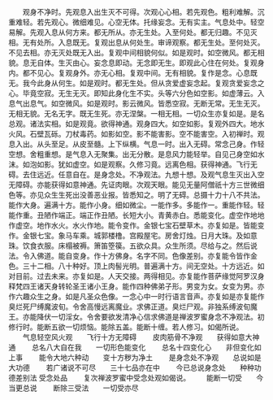 <!-- { "loadSidebar": true } -->
　　观身不净时。先观息入出生灭不可得。次观心心相。若先观色。粗利难解。沉重难轻。若先观心。微细难见。心空无体。托缘妄念。无有实主。气息处中。轻空易解。先观入息从何方来。都无所从。亦无生处。入至何处。都无归趣。不见灭相。无有处所。入息既无。复观出息从何处生。审谛观察。都无生处。至何处灭。不见去相。亦无灭处既无入出。复观中间相貌何似。如是观时。如空微风。都无相貌。息无自体。生灭由心。妄念息即动。无念即无生。即观此心住在何处。复观身内。都不见心。复观身外。亦无心相。复观中间。无有相貌。复作是念。心息既无。我今此身从何生。如是观时。都无生处。但从贪爱虚妄念起。复观贪爱妄念之心。毕竟空寂。无生无灭。即知此身化生不实。头等六分色如空影。如虚薄云。入息气出息气。如空微风。如是观时。影云微风。皆悉空寂。无断无常。无生无灭。无相无貌。无名无字。既无生死。亦无涅槃。一相无相。一切众生亦复如是。是名总观。诸法实相。如是观竟。欲得神通。观身四大。如空如影。复观外四大。地水火风。石壁瓦砾。刀杖毒药。如影如空。影不能害影。空不能害空。入初禅时。观息入出。从头至足。从皮至髓。上下纵横。气息一时。出入无碍。常念己身。作轻空想。舍粗重想。是气息入无聚集。出无分散。是息风力能轻举。自见己身空如水沫。如泡如影。犹如虚空。如是观察。久修习竟。远离色相。获得神通。飞行无碍。去住远近。任意自在。是身念处。不净观法。九想十想。及观气息生灭出入空无障碍。亦能获得如意神通。先证肉眼。次观天眼。能见无量阿僧祇十方三世微细色等。亦见众生生死出没善恶业报。皆悉知之。明了无碍。总摄十力十八不共法。能作大身。遍满十方。能作小身。细如微尘。一能作多。多能作一。重能作轻。轻能作重。丑陋作端正。端正作丑陋。长短大小。青黄赤白。悉能变化。虚空作地地作虚空。地作水火。水火作地。能令变作。金银七宝石壁草木。亦复如是。皆能变作。金银七宝。象马车乘。城郭楼橹。宫殿屋宅。房舍灯烛。日月大珠。及如意珠。饮食衣服。床榻被褥。箫笛箜篌。五欲众具。众生所须。尽给与之。然后说法。令入佛道。能自变身。作十方佛身。名字不同。色像差别。亦复能令皆作金色。三十二相。八十种好。顶上肉髻光明。普遍满十方。间无空处。十方远近。如对目前。过去未来。亦复如是。人天交接。两得相见。亦复能作菩萨缘觉阿罗汉身释梵四王诸天身转轮圣王诸小王身。能作四种佛弟子形。男变为女。女变为男。亦作六趣众生之身。如是凡圣众色像。一念心中一时行语言音声。亦复如是亦复能作臭烂死尸缚魔波旬。令舍高慢远离魔业。求佛正道。臭烂尸观。非独系缚波旬魔王。亦能降伏一切淫女。令舍要欲发清净心信求佛道是禅波罗蜜身念不净观法。初修行时。能断五欲一切烦恼。能除五盖。能断十缠。若人修习。如偈所说。
　　气息轻空风火观　　飞行十方无障碍
　　皮肉筋骨不净观　　获得如意大神通
　　总名八大自在我　　一切形色能变化
　　总名十四变化心　　非但变化如上事
　　能令大地六种动　　变十方秽为净土
　　是身念处不净观　　总说如是大功德
　　若广诸说不可尽　　三十七品亦在中
　　今已总说身念处　　种种功德差别法
受念处品
　　复次禅波罗蜜中受念处观如偈说。
　　能断一切受　　今当更总说
　　断除三受法　　一切受亦尽
